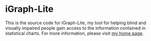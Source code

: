 # iGraph-Lite

This is the source code for iGraph-Lite, my tool for helping blind and
visually impaired people gain access to the information contained in
statistical charts. For more information, please visit
[my home page](http://www.inf.udec.cl/~leo/ig.pdf).

